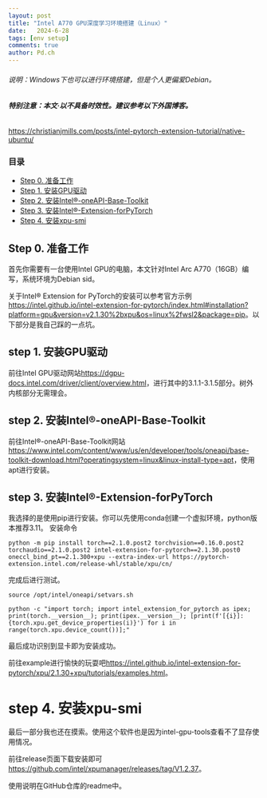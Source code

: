 ```yaml
---
layout: post
title: "Intel A770 GPU深度学习环境搭建（Linux）"
date:   2024-6-28
tags: [env setup]
comments: true
author: Pd.ch
---
```


###### 说明：Windows下也可以进行环境搭建，但是个人更偏爱Debian。
###### **特别注意：本文·以不具备时效性。建议参考以下外国博客。**
<https://christianjmills.com/posts/intel-pytorch-extension-tutorial/native-ubuntu/>

<!-- more -->

### 目录

- [Step 0. 准备工作](#step-0-准备工作)
- [Step 1. 安装GPU驱动](#step-1-安装GPU驱动)
- [Step 2. 安装Intel®-oneAPI-Base-Toolkit](#step-2-安装Intel®-oneAPI-Base-Toolkit)
- [Step 3. 安装Intel®-Extension-forPyTorch](#step-3-安装Intel®-Extension-for-PyTorch)
- [Step 4. 安装xpu-smi](#step-4-安装xpu-smi)

## Step 0. 准备工作

首先你需要有一台使用Intel GPU的电脑，本文针对Intel Arc A770（16GB）编写，系统环境为Debian sid。

关于Intel® Extension for PyTorch的安装可以参考官方示例<https://intel.github.io/intel-extension-for-pytorch/index.html#installation?platform=gpu&version=v2.1.30%2bxpu&os=linux%2fwsl2&package=pip>。以下部分是我自己踩的一点坑。

## step 1. 安装GPU驱动

前往Intel GPU驱动网站<https://dgpu-docs.intel.com/driver/client/overview.html>，进行其中的3.1.1-3.1.5部分。树外内核部分无需理会。

## step 2. 安装Intel®-oneAPI-Base-Toolkit

前往Intel®-oneAPI-Base-Toolkit网站<https://www.intel.com/content/www/us/en/developer/tools/oneapi/base-toolkit-download.html?operatingsystem=linux&linux-install-type=apt>，使用apt进行安装。

## step 3. 安装Intel®-Extension-forPyTorch

我选择的是使用pip进行安装。你可以先使用conda创建一个虚拟环境，python版本推荐3.11。
安装命令
~~~
python -m pip install torch==2.1.0.post2 torchvision==0.16.0.post2 torchaudio==2.1.0.post2 intel-extension-for-pytorch==2.1.30.post0 oneccl_bind_pt==2.1.300+xpu --extra-index-url https://pytorch-extension.intel.com/release-whl/stable/xpu/cn/
~~~

完成后进行测试。

~~~
source /opt/intel/oneapi/setvars.sh
~~~

~~~
python -c "import torch; import intel_extension_for_pytorch as ipex; print(torch.__version__); print(ipex.__version__); [print(f'[{i}]: {torch.xpu.get_device_properties(i)}') for i in range(torch.xpu.device_count())];"
~~~
最后成功识别到显卡即为安装成功。

前往example进行愉快的玩耍吧<https://intel.github.io/intel-extension-for-pytorch/xpu/2.1.30+xpu/tutorials/examples.html>。

# step 4. 安装xpu-smi

最后一部分我也还在摸索。使用这个软件也是因为intel-gpu-tools查看不了显存使用情况。

前往release页面下载安装即可<https://github.com/intel/xpumanager/releases/tag/V1.2.37>。

使用说明在GitHub仓库的readme中。